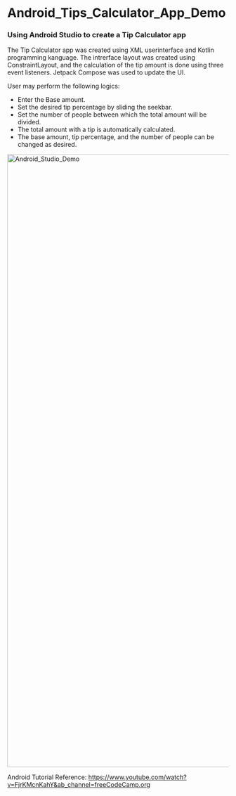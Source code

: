 # Android_Tips_Calculator_App_Demo

### Using Android Studio to create a Tip Calculator app

The Tip Calculator app was created using XML userinterface and Kotlin programming kanguage. The intrerface layout was created using ConstraintLayout, and the calculation of the tip amount is done using three event listeners.
Jetpack Compose was used to update the UI.

User may perform the following logics: 

- Enter the Base amount.
- Set the desired tip percentage by sliding the seekbar.
- Set the number of people between which the total amount will be divided.
- The total amount with a tip is automatically calculated.
- The base amount, tip percentage, and the number of people can be changed as desired. 

<img width="1396" alt="Android_Studio_Demo" src="https://github.com/eunjujong/Android_Tip_Calculator_App_Demo/blob/main/Android_Studio_Demo.png">

Android Tutorial Reference: https://www.youtube.com/watch?v=FjrKMcnKahY&ab_channel=freeCodeCamp.org
